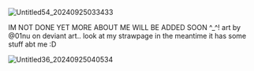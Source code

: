 ![Untitled54_20240925033433](https://github.com/user-attachments/assets/13a15d50-3a21-4aef-bd91-2ca0feb346a9)

IM NOT DONE YET MORE ABOUT ME WILL BE ADDED SOON ^_^! art by @01nu on deviant art.. look at my strawpage in the meantime it has some stuff abt me :D


![Untitled36_20240925040534](https://github.com/user-attachments/assets/11835175-03c9-47f1-8719-ec7a06ea6bd9)
